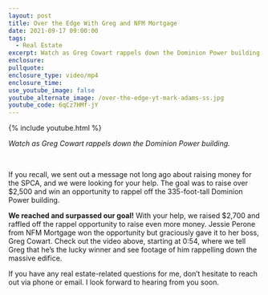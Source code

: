 ```yaml
---
layout: post
title: Over the Edge With Greg and NFM Mortgage
date: 2021-09-17 09:00:00
tags:
  - Real Estate
excerpt: Watch as Greg Cowart rappels down the Dominion Power building.
enclosure:
pullquote:
enclosure_type: video/mp4
enclosure_time:
use_youtube_image: false
youtube_alternate_image: /over-the-edge-yt-mark-adams-ss.jpg
youtube_code: 6qCz7HMf-jY
---
```

{% include youtube.html %}

*Watch as Greg Cowart rappels down the Dominion Power building.*

<center>&nbsp;</center>

If you recall, we sent out a message not long ago about raising money for the SPCA, and we were looking for your help. The goal was to raise over $2,500 and win an opportunity to rappel off the 335-foot-tall Dominion Power building.&nbsp;

**We reached and surpassed our goal\!** With your help, we raised $2,700 and raffled off the rappel opportunity to raise even more money. Jessie Perone from NFM Mortgage won the opportunity but graciously gave it to her boss, Greg Cowart. Check out the video above, starting at 0:54, where we tell Greg that he’s the lucky winner and see footage of him rappelling down the massive edifice.

If you have any real estate-related questions for me, don’t hesitate to reach out via phone or email. I look forward to hearing from you soon.
